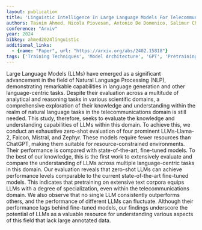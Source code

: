 ```yaml
---
layout: publication
title: 'Linguistic Intelligence In Large Language Models For Telecommunications'
authors: Tasnim Ahmed, Nicola Piovesan, Antonio De Domenico, Salimur Choudhury
conference: "Arxiv"
year: 2024
bibkey: ahmed2024linguistic
additional_links:
  - {name: "Paper", url: "https://arxiv.org/abs/2402.15818"}
tags: ['Training Techniques', 'Model Architecture', 'GPT', 'Pretraining Methods', 'Fine-Tuning']
---
```

Large Language Models (LLMs) have emerged as a significant advancement in the
field of Natural Language Processing (NLP), demonstrating remarkable
capabilities in language generation and other language-centric tasks. Despite
their evaluation across a multitude of analytical and reasoning tasks in
various scientific domains, a comprehensive exploration of their knowledge and
understanding within the realm of natural language tasks in the
telecommunications domain is still needed. This study, therefore, seeks to
evaluate the knowledge and understanding capabilities of LLMs within this
domain. To achieve this, we conduct an exhaustive zero-shot evaluation of four
prominent LLMs-Llama-2, Falcon, Mistral, and Zephyr. These models require fewer
resources than ChatGPT, making them suitable for resource-constrained
environments. Their performance is compared with state-of-the-art, fine-tuned
models. To the best of our knowledge, this is the first work to extensively
evaluate and compare the understanding of LLMs across multiple language-centric
tasks in this domain. Our evaluation reveals that zero-shot LLMs can achieve
performance levels comparable to the current state-of-the-art fine-tuned
models. This indicates that pretraining on extensive text corpora equips LLMs
with a degree of specialization, even within the telecommunications domain. We
also observe that no single LLM consistently outperforms others, and the
performance of different LLMs can fluctuate. Although their performance lags
behind fine-tuned models, our findings underscore the potential of LLMs as a
valuable resource for understanding various aspects of this field that lack
large annotated data.
